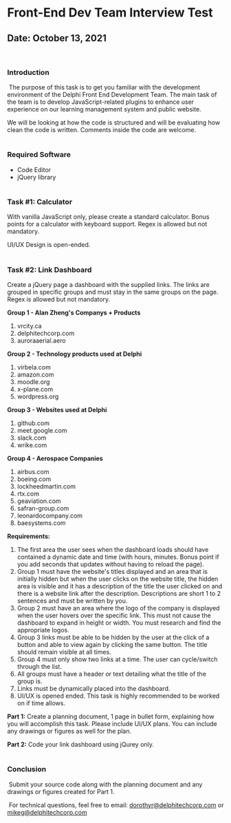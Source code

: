# Front-End Dev Team Interview Test

## Date: October 13, 2021

​

### Introduction

​
The purpose of this task is to get you familiar with the development environment of the Delphi Front End Development Team. The main task of the team is to develop JavaScript-related plugins to enhance user experience on our learning management system and public website.

We will be looking at how the code is structured and will be evaluating how clean the code is written. Comments inside the code are welcome.

#

### Required Software

- Code Editor
- jQuery library​

#

### Task #1: Calculator

​With vanilla JavaScript only, please create a standard calculator. Bonus points for a calculator with keyboard support. Regex is allowed but not mandatory.

UI/UX Design is open-ended.
​

#

### Task #2: Link Dashboard

Create a jQuery page a dashboard with the supplied links. The links are grouped in specific groups and must stay in the same groups on the page. Regex is allowed but not mandatory.

**Group 1 - Alan Zheng's Companys + Products**

1. vrcity.ca
2. delphitechcorp.com
3. auroraaerial.aero

**Group 2 - Technology products used at Delphi**

1. virbela.com
2. amazon.com
3. moodle.org
4. x-plane.com
5. wordpress.org

**Group 3 - Websites used at Delphi**

1. github.com
2. meet.google.com
3. slack.com
4. wrike.com

**Group 4 - Aerospace Companies**

1. airbus.com
2. boeing.com
3. lockheedmartin.com
4. rtx.com
5. geaviation.com
6. safran-group.com
7. leonardocompany.com
8. baesystems.com

**Requirements:**

1. The first area the user sees when the dashboard loads should have contained a dynamic date and time (with hours, minutes. Bonus point if you add seconds that updates without having to reload the page).
1. Group 1 must have the website's titles displayed and an area that is initially hidden but when the user clicks on the website title, the hidden area is visible and it has a description of the title the user clicked on and there is a website link after the description. Descriptions are short 1 to 2 sentences and must be written by you.
1. Group 2 must have an area where the logo of the company is displayed when the user hovers over the specific link. This must not cause the dashboard to expand in height or width. You must research and find the appropriate logos.
1. Group 3 links must be able to be hidden by the user at the click of a button and able to view again by clicking the same button. The title should remain visible at all times.
1. Group 4 must only show two links at a time. The user can cycle/switch through the list.
1. All groups must have a header or text detailing what the title of the group is.
1. Links must be dynamically placed into the dashboard.
1. UI/UX is opened ended. This task is highly recommended to be worked on if time allows.

**Part 1:** Create a planning document, 1 page in bullet form, explaining how you will accomplish this task. Please include UI/UX plans. You can include any drawings or figures as well for the plan.

**Part 2:** Code your link dashboard using jQurey only.

#

### Conclusion

​
Submit your source code along with the planning document and any drawings or figures created for Part 1.

​
For technical questions, feel free to email: dorothyr@delphitechcorp.com or mikeg@delphitechcorp.com
